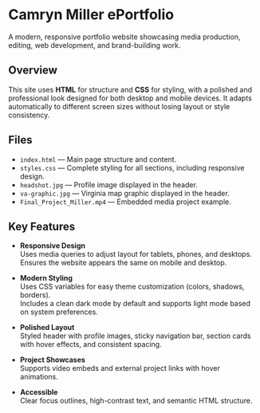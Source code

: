 # Camryn Miller ePortfolio

A modern, responsive portfolio website showcasing media production, editing, web development, and brand-building work.

## Overview

This site uses **HTML** for structure and **CSS** for styling, with a polished and professional look designed for both desktop and mobile devices. It adapts automatically to different screen sizes without losing layout or style consistency.

## Files

- `index.html` — Main page structure and content.
- `styles.css` — Complete styling for all sections, including responsive design.
- `headshot.jpg` — Profile image displayed in the header.
- `va-graphic.jpg` — Virginia map graphic displayed in the header.
- `Final_Project_Miller.mp4` — Embedded media project example.

## Key Features

- **Responsive Design**  
  Uses media queries to adjust layout for tablets, phones, and desktops.  
  Ensures the website appears the same on mobile and desktop.

- **Modern Styling**  
  Uses CSS variables for easy theme customization (colors, shadows, borders).  
  Includes a clean dark mode by default and supports light mode based on system preferences.

- **Polished Layout**  
  Styled header with profile images, sticky navigation bar, section cards with hover effects, and consistent spacing.

- **Project Showcases**  
  Supports video embeds and external project links with hover animations.

- **Accessible**  
  Clear focus outlines, high-contrast text, and semantic HTML structure.
